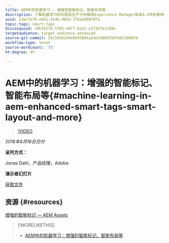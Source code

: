 ```yaml
---
title: AEM中的机器学习 — 增强型智能标记、智能布局等
description: 了解机器学习如何提高生产力并解锁Experience Manager版本6.4中的新用例
uuid: 23acfe70-e441-414b-905d-376a4d98f0fa
topic-tags: smart-tags
discoiquuid: c0b3b1f6-5765-44f7-ba12-e17267e1c89e
targetaudience: target-audience advanced
source-git-commit: 2bc5d56249e8835884a2eb348083507eb5308076
workflow-type: tm+mt
source-wordcount: '73'
ht-degree: 4%

---
```



# AEM中的机器学习：增强的智能标记、智能布局等{#machine-learning-in-aem-enhanced-smart-tags-smart-layout-and-more}

>[!VIDEO](https://video.tv.adobe.com/v/22255/?quality=9)

*2018年4月18日交付*

**呈列方式：**

Jonas Dahl，产品经理，Adobe

**演示者幻灯片**

[获取文件](assets/aem+gems+ml+and+ai+in+aem+4+17+18.pdf)

## 资源 {#resources}

[增强的智能标记 — AEM Assets](https://helpx.adobe.com/experience-manager/6-4/assets/using/enhanced-smart-tags.html)

<!--
[Get back to the Overview](https://helpx.adobe.com/experience-manager/kt/eseminars/gems/aem-index.html)
-->

>[!MORELIKETHIS]
>
>* [AEM中的机器学习：增强的智能标记、智能布局等](aem-machine-learning.md)

